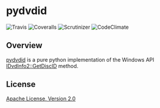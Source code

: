 # pydvdid

![Travis][1]
![Coveralls][2]
![Scrutinizer][3]
![CodeClimate][4]

## Overview

[pydvdid][5] is a pure python implementation of the Windows API [IDvdInfo2::GetDiscID][6] method.

## License

[Apache License, Version 2.0][7]

  [1]: https://img.shields.io/travis/sjwood/pydvdid.svg
  [2]: https://img.shields.io/coveralls/sjwood/pydvdid.svg
  [3]: https://img.shields.io/scrutinizer/g/sjwood/pydvdid.svg
  [4]: https://img.shields.io/codeclimate/github/sjwood/pydvdid.svg
  [5]: https://github.com/sjwood/pydvdid
  [6]: https://msdn.microsoft.com/en-us/library/windows/desktop/dd376453.aspx
  [7]: https://raw.githubusercontent.com/sjwood/pydvdid/master/LICENSE
